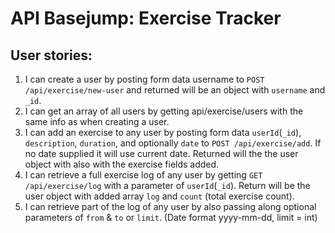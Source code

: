 # API Basejump: Exercise Tracker

## User stories:

1. I can create a user by posting form data username to `POST /api/exercise/new-user` and returned will be an object with `username` and `_id`.
2. I can get an array of all users by getting api/exercise/users with the same info as when creating a user.
3. I can add an exercise to any user by posting form data `userId`(`_id`), `description`, `duration`, and optionally `date` to `POST /api/exercise/add`. If no date supplied it will use current date. Returned will the the user object with also with the exercise fields added.
4. I can retrieve a full exercise log of any user by getting `GET /api/exercise/log` with a parameter of `userId`(`_id`). Return will be the user object with added array `log` and `count` (total exercise count).
5. I can retrieve part of the log of any user by also passing along optional parameters of `from` & `to` or `limit`. (Date format yyyy-mm-dd, limit = int)
